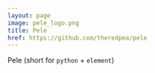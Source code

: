 ```yaml
---
layout: page
image: pele_logo.png
title: Pele
href: https://github.com/theredpea/pele
---
```


Pele (short for `python` + `element`)